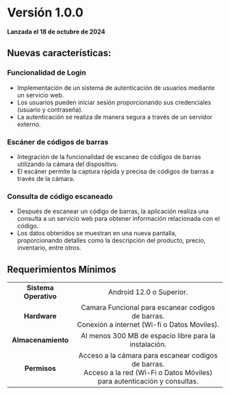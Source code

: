 # Versión 1.0.0

**Lanzada el 18 de octubre de 2024**

## Nuevas características:

### Funcionalidad de Login
- Implementación de un sistema de autenticación de usuarios mediante un servicio web.
- Los usuarios pueden iniciar sesión proporcionando sus credenciales (usuario y contraseña).
- La autenticación se realiza de manera segura a través de un servidor externo.

### Escáner de códigos de barras
- Integración de la funcionalidad de escaneo de códigos de barras utilizando la cámara del dispositivo.
- El escáner permite la captura rápida y precisa de códigos de barras a través de la cámara.

### Consulta de código escaneado
- Después de escanear un código de barras, la aplicación realiza una consulta a un servicio web para obtener información relacionada con el código.
- Los datos obtenidos se muestran en una nueva pantalla, proporcionando detalles como la descripción del producto, precio, inventario, entre otros.

## Requerimientos Mínimos

<table align="center">
    <tbody>
        <tr>
            <td style="font-weight: bold" align="center">Sistema Operativo</td>
            <td align="center">Android 12.0 o Superior.</td>
        </tr>          
        <tr>
            <td style="font-weight: bold" align="center">Hardware</td>
            <td align="center">Camara Funcional para escanear codigos de barras. <br> Conexión a internet (Wi-fi o Datos Moviles).</td>
        </tr>
                <tr>
            <td style="font-weight: bold" align="center">Almacenamiento</td>
            <td align="center">Al menos 300 MB de espacio libre para la instalación.</td>
        </tr>  
                <tr>
            <td style="font-weight: bold" align="center">Permisos</td>
            <td align="center">Acceso a la cámara para escanear codigos de barras. <br> Acceso a la red (Wi-Fi o Datos Móviles) para autenticación y consultas.</td>
        </tr>  
    </tbody>
</table>

